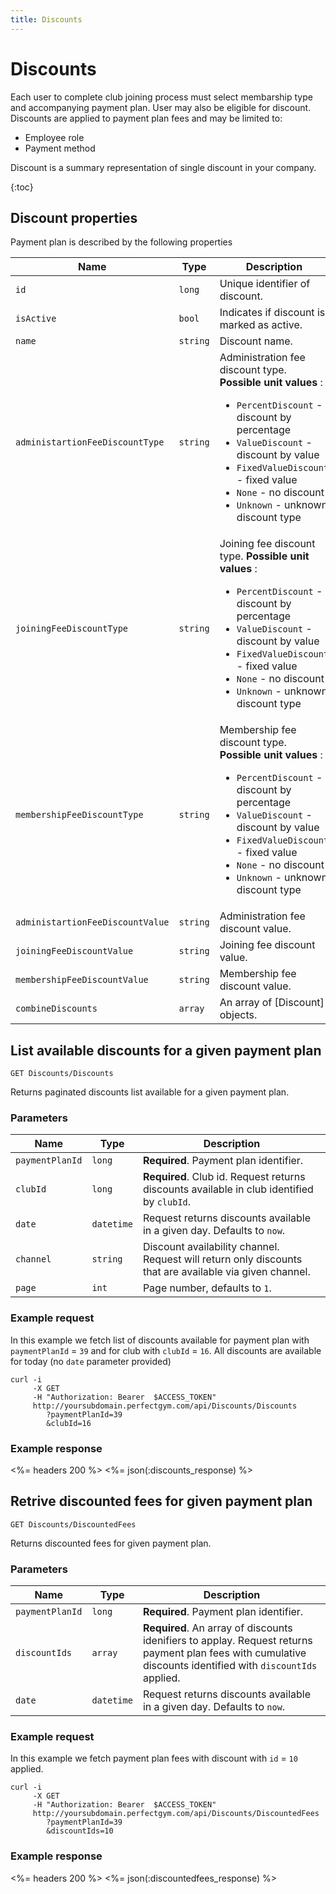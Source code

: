 ```yaml
---
title: Discounts
---
```


# Discounts

Each user to complete club joining process must select membarship type and accompanying payment plan.
User may also be eligible for discount. Discounts are applied to payment plan fees and may be limited to:

- Employee role
- Payment method

Discount is a summary representation of single discount in your company.

{:toc}

 
## <a name="properties"></a>Discount properties

Payment plan is described by the following properties

Name            					| Type      | Description
------------------------------------|-----------|-----------
`id`            					|`long`   	| Unique identifier of discount.
`isActive`     						|`bool`   	| Indicates if discount is marked as active.
`name`    							|`string` 	| Discount name.
`administartionFeeDiscountType`  	|`string`   | Administration fee discount type. **Possible unit values** : <br><ul><li>`PercentDiscount` - discount by percentage</li><li>`ValueDiscount` - discount by value</li><li>`FixedValueDiscount` - fixed value</li><li>`None` - no discount</li><li>`Unknown` - unknown discount type</li></ul>
`joiningFeeDiscountType`    		|`string`   | Joining fee discount type. **Possible unit values** : <br><ul><li>`PercentDiscount` - discount by percentage</li><li>`ValueDiscount` - discount by value</li><li>`FixedValueDiscount` - fixed value</li><li>`None` - no discount</li><li>`Unknown` - unknown discount type</li></ul>
`membershipFeeDiscountType`    		|`string`   | Membership fee discount type. **Possible unit values** : <br><ul><li>`PercentDiscount` - discount by percentage</li><li>`ValueDiscount` - discount by value</li><li>`FixedValueDiscount` - fixed value</li><li>`None` - no discount</li><li>`Unknown` - unknown discount type</li></ul>
`administartionFeeDiscountValue` 	|`string`   | Administration fee discount value.
`joiningFeeDiscountValue`    		|`string`   | Joining fee discount value.
`membershipFeeDiscountValue`   		|`string`   | Membership fee discount value.
`combineDiscounts`                  |`array`    | An array of [Discount] objects.



        


## List available discounts for a given payment plan

    GET Discounts/Discounts

Returns paginated discounts list available for a given payment plan.


### Parameters

Name      		 | Type   	   | Description
-----------------|-------------|--------------------
`paymentPlanId`  |`long`  	   | **Required**. Payment plan identifier.
`clubId`  		 |`long`  	   | **Required**. Club id. Request returns discounts available in club identified by `clubId`.
`date`    		 |`datetime`   | Request returns discounts available in a given day. Defaults to `now`.
`channel`        |`string`     | Discount availability channel. Request will return only discounts that are available via given channel.
`page`    		 |`int`        | Page number, defaults to `1`.


### Example request

In this example we fetch list of discounts available for payment plan with `paymentPlanId` = `39` and for club with `clubId` = `16`.
All discounts are available for today (no `date` parameter provided)

``` command-line
curl -i 
     -X GET 
     -H "Authorization: Bearer  $ACCESS_TOKEN"  
     http://yoursubdomain.perfectgym.com/api/Discounts/Discounts
     	?paymentPlanId=39
     	&clubId=16
```


### Example response

<%= headers 200 %>
<%= json(:discounts_response) %>



## Retrive discounted fees for given payment plan

    GET Discounts/DiscountedFees

Returns discounted fees for given payment plan.


### Parameters

Name   	   	   	 | Type  		| Description
-----------------|--------------|--------------------
`paymentPlanId`  |`long`  		| **Required**. Payment plan identifier.
`discountIds`  	 |`array`  		| **Required**. An array of discounts idenifiers to applay. Request returns payment plan fees with cumulative discounts identified with `discountIds` applied.
`date`    	   	 |`datetime`  	| Request returns discounts available in a given day. Defaults to `now`.


### Example request

In this example we fetch payment plan fees with discount with `id` = `10` applied.

``` command-line
curl -i 
     -X GET 
     -H "Authorization: Bearer  $ACCESS_TOKEN"  
     http://yoursubdomain.perfectgym.com/api/Discounts/DiscountedFees
     	?paymentPlanId=39
     	&discountIds=10
```


### Example response

<%= headers 200 %>
<%= json(:discountedfees_response) %>


